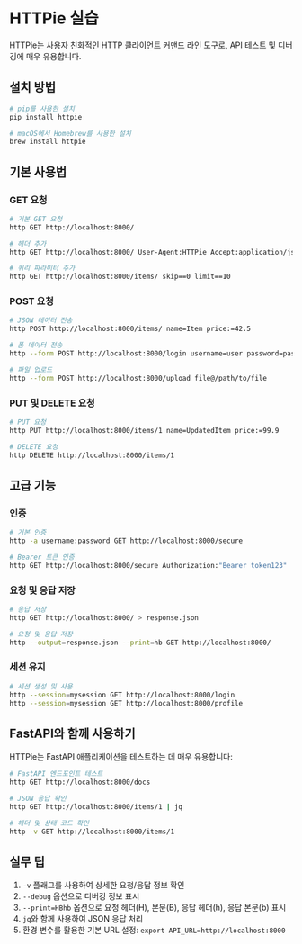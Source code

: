 # HTTPie 실습

HTTPie는 사용자 친화적인 HTTP 클라이언트 커맨드 라인 도구로, API 테스트 및 디버깅에 매우 유용합니다.

## 설치 방법

```bash
# pip를 사용한 설치
pip install httpie

# macOS에서 Homebrew를 사용한 설치
brew install httpie
```

## 기본 사용법

### GET 요청

```bash
# 기본 GET 요청
http GET http://localhost:8000/

# 헤더 추가
http GET http://localhost:8000/ User-Agent:HTTPie Accept:application/json

# 쿼리 파라미터 추가
http GET http://localhost:8000/items/ skip==0 limit==10
```

### POST 요청

```bash
# JSON 데이터 전송
http POST http://localhost:8000/items/ name=Item price:=42.5

# 폼 데이터 전송
http --form POST http://localhost:8000/login username=user password=pass

# 파일 업로드
http --form POST http://localhost:8000/upload file@/path/to/file
```

### PUT 및 DELETE 요청

```bash
# PUT 요청
http PUT http://localhost:8000/items/1 name=UpdatedItem price:=99.9

# DELETE 요청
http DELETE http://localhost:8000/items/1
```

## 고급 기능

### 인증

```bash
# 기본 인증
http -a username:password GET http://localhost:8000/secure

# Bearer 토큰 인증
http GET http://localhost:8000/secure Authorization:"Bearer token123"
```

### 요청 및 응답 저장

```bash
# 응답 저장
http GET http://localhost:8000/ > response.json

# 요청 및 응답 저장
http --output=response.json --print=hb GET http://localhost:8000/
```

### 세션 유지

```bash
# 세션 생성 및 사용
http --session=mysession GET http://localhost:8000/login
http --session=mysession GET http://localhost:8000/profile
```

## FastAPI와 함께 사용하기

HTTPie는 FastAPI 애플리케이션을 테스트하는 데 매우 유용합니다:

```bash
# FastAPI 엔드포인트 테스트
http GET http://localhost:8000/docs

# JSON 응답 확인
http GET http://localhost:8000/items/1 | jq

# 헤더 및 상태 코드 확인
http -v GET http://localhost:8000/items/1
```

## 실무 팁

1. `-v` 플래그를 사용하여 상세한 요청/응답 정보 확인
2. `--debug` 옵션으로 디버깅 정보 표시
3. `--print=HBhb` 옵션으로 요청 헤더(H), 본문(B), 응답 헤더(h), 응답 본문(b) 표시
4. `jq`와 함께 사용하여 JSON 응답 처리
5. 환경 변수를 활용한 기본 URL 설정: `export API_URL=http://localhost:8000`
